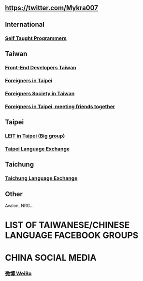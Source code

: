 ## https://twitter.com/Mykra007

## International

### [Self Taught Programmers](https://www.facebook.com/groups/selftaughtprogrammers/) 

## Taiwan

### [Front-End Developers Taiwan](https://www.facebook.com/groups/f2e.tw/)

### [Foreigners in Taipei](https://www.facebook.com/groups/359592260793365/)

### [Foreigners Society in Taiwan](https://www.facebook.com/groups/609420402454012/)

### [Foreigners in Taipei, meeting friends together](https://www.facebook.com/groups/357339197762790/?multi_permalinks=1234951756668192%2C1233694426793925%2C1233434676819900%2C1233009176862450%2C1232958010200900&notif_id=1554794579076878&notif_t=group_activity)

## Taipei

### [LEIT in Taipei (Big group)](https://www.facebook.com/groups/taipeilanguageexchange/?multi_permalinks=1254873468012865%2C1255134524653426%2C1255138841319661%2C1255194977980714%2C1255411174625761&notif_id=1554848776404881&notif_t=group_activity)

### [Taipei Language Exchange](https://www.facebook.com/groups/partyintaiwan3/)

## Taichung

### [Taichung Language Exchange](https://www.facebook.com/groups/421505311243734/)

## Other

Avalon, NRG...

# LIST OF TAIWANESE/CHINESE LANGUAGE FACEBOOK GROUPS


# CHINA SOCIAL MEDIA

### [微博 WeiBo](https://www.weibo.com/login.php)



